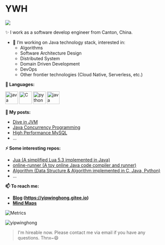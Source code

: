# YWH
<img src="https://pronoun.cyou/x/y?subject=He&object=Him&height=20"> 

✨ I work as a software develop engineer from Canton, China.
- 🔭 I’m working on Java technology stack, interested in: 
  - Algorithms
  - Software Architecture Design
  - Distributed System
  - Domain Driven Development
  - DevOps
  - Other frontier technologies (Cloud Native, Serverless, etc.)

**🌈 Languages:** 
<p align="left">
<img src="https://www.vectorlogo.zone/logos/java/java-icon.svg" alt="java" width="40" height="40"/>
<img src="https://ywh-oss.oss-cn-shenzhen.aliyuncs.com/C-lang.svg" alt="C" width="40" />
<img src="https://www.vectorlogo.zone/logos/python/python-icon.svg" alt="python" width="40" height="40"/>
<img src="https://www.vectorlogo.zone/logos/lua/lua-icon.svg" alt="java" width="40" height="40"/>
</p>

**📝 My posts:**
- [Dive in JVM](https://www.processon.com/view/5c8f9682e4b09a16b9a6ec93#map)
- [Java Concurrency Programming](https://www.processon.com/view/5c8f80cce4b0ab74ecdc6f12#map)
- [High Performance MySQL](https://www.processon.com/view/5c9b66e9e4b09bf72a6ab9e8#map)
- ...

**⚡ Some interesting repos:**
- [Jua (A simplified Lua 5.3 implemented in Java)](https://github.com/FreetechRevise/Jua)
- [online-runner (A toy online Java code compiler and runner)](https://github.com/yipwinghong/online-runner)
- [Algorithm (Data Structure & Algorithm implemented in C, Java, Python)](https://github.com/FreetechRevise/algorithm)
- ...

**📫 To reach me:**
 - **[Blog](https://www.yipwinghong.com) (https://yipwinghong.gitee.io)**
 - **[Mind Maps](https://www.processon.com/u/5c84a4fde4b0ed6b42fac9a9/profile)**

<!--
**yipwinghong/yipwinghong** is a ✨ _special_ ✨ repository because its `README.md` (this file) appears on your GitHub profile.


Here are some ideas to get you started:

- 🔭 I’m currently working on ...
- 🌱 I’m currently learning ...
- 👯 I’m looking to collaborate on ...
- 🤔 I’m looking for help with ...
- 💬 Ask me about ...
- 📫 How to reach me: ...
- 😄 Pronouns: ...
- ⚡ Fun fact: ...
-->

![Metrics](https://metrics.lecoq.io/yipwinghong?template=classic&base.header=0&base.activity=0&base.community=0&base.repositories=0&base.metadata=0&isocalendar=1&languages=1&isocalendar.duration=full-year&config.timezone=Asia%2FShanghai) 


 
<!-- &theme=dracula -->
<img src="https://github-readme-stats.vercel.app/api?username=yipwinghong&show_icons=true" alt="yipwinghong" />


> I'm hireable now. Please contact me via email if you have any questions. Thnx~😄
